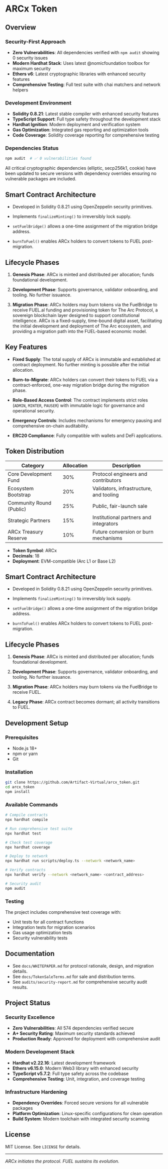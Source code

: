 
# ARCx Token

## Overview

### Security-First Approach
- **Zero Vulnerabilities**: All dependencies verified with `npm audit` showing 0 security issues
- **Modern Hardhat Stack**: Uses latest @nomicfoundation toolbox for maximum security
- **Ethers v6**: Latest cryptographic libraries with enhanced security features
- **Comprehensive Testing**: Full test suite with chai matchers and network helpers

### Development Environment
- **Solidity 0.8.21**: Latest stable compiler with enhanced security features
- **TypeScript Support**: Full type safety throughout the development stack
- **Hardhat Ignition**: Modern deployment and verification system
- **Gas Optimization**: Integrated gas reporting and optimization tools
- **Code Coverage**: Solidity coverage reporting for comprehensive testing

### Dependencies Status
```bash
npm audit  # ✅ 0 vulnerabilities found
```

All critical cryptographic dependencies (elliptic, secp256k1, cookie) have been updated to secure versions with dependency overrides ensuring no vulnerable packages are included.

## Smart Contract Architecture

- Developed in Solidity 0.8.21 using OpenZeppelin security primitives.

- Implements `finalizeMinting()` to irreversibly lock supply.

- `setFuelBridge()` allows a one-time assignment of the migration bridge address.

- `burnToFuel()` enables ARCx holders to convert tokens to FUEL post-migration.

## Lifecycle Phases

1. **Genesis Phase**: ARCx is minted and distributed per allocation; funds foundational development.

2. **Development Phase**: Supports governance, validator onboarding, and tooling. No further issuance.

3. **Migration Phase**: ARCx holders may burn tokens via the FuelBridge to receive FUEL.al funding and provisioning token for The Arc Protocol, a sovereign blockchain layer designed to support constitutional intelligence. ARCx is a fixed-supply, time-bound digital asset, facilitating the initial development and deployment of The Arc ecosystem, and providing a migration path into the FUEL-based economic model.

## Key Features

- **Fixed Supply**: The total supply of ARCx is immutable and established at contract deployment. No further minting is possible after the initial allocation.

- **Burn-to-Migrate**: ARCx holders can convert their tokens to FUEL via a contract-enforced, one-way migration bridge during the migration phase.

- **Role-Based Access Control**: The contract implements strict roles (`ADMIN`, `MINTER`, `PAUSER`) with immutable logic for governance and operational security.

- **Emergency Controls**: Includes mechanisms for emergency pausing and comprehensive on-chain auditability.

- **ERC20 Compliance**: Fully compatible with wallets and DeFi applications.

## Token Distribution

| Category                 | Allocation | Description                                  |
| ------------------------ | ---------- | -------------------------------------------- |
| Core Development Fund    | 30%        | Protocol engineers and contributors          |
| Ecosystem Bootstrap      | 20%        | Validators, infrastructure, and tooling      |
| Community Round (Public) | 25%        | Public, fair-launch sale                     |
| Strategic Partners       | 15%        | Institutional partners and integrators       |
| ARCx Treasury Reserve    | 10%        | Future conversion or burn mechanisms         |

- **Token Symbol**: ARCx
- **Decimals**: 18
- **Deployment**: EVM-compatible (Arc L1 or Base L2)

## Smart Contract Architecture

- Developed in Solidity 0.8.21 using OpenZeppelin security primitives.

- Implements `finalizeMinting()` to irreversibly lock supply.

- `setFuelBridge()` allows a one-time assignment of the migration bridge address.

- `burnToFuel()` enables ARCx holders to convert tokens to FUEL post-migration.

## Lifecycle Phases

1. **Genesis Phase**: ARCx is minted and distributed per allocation; funds foundational development.

2. **Development Phase**: Supports governance, validator onboarding, and tooling. No further issuance.

3. **Migration Phase**: ARCx holders may burn tokens via the FuelBridge to receive FUEL.

4. **Legacy Phase**: ARCx contract becomes dormant; all activity transitions to FUEL.

## Development Setup

### Prerequisites
- Node.js 18+ 
- npm or yarn
- Git

### Installation
```bash
git clone https://github.com/Artifact-Virtual/arcx_token.git
cd arcx_token
npm install
```

### Available Commands

```bash
# Compile contracts
npx hardhat compile

# Run comprehensive test suite
npx hardhat test

# Check test coverage
npx hardhat coverage

# Deploy to network
npx hardhat run scripts/deploy.ts --network <network_name>

# Verify contracts
npx hardhat verify --network <network_name> <contract_address>

# Security audit
npm audit
```

### Testing
The project includes comprehensive test coverage with:
- Unit tests for all contract functions
- Integration tests for migration scenarios  
- Gas usage optimization tests
- Security vulnerability tests

## Documentation

- See `docs/WHITEPAPER.md` for protocol rationale, design, and migration details.
- See `docs/TokenSaleTerms.md` for sale and distribution terms.
- See `audits/security-report.md` for comprehensive security audit results.

## Project Status

### Security Excellence
- **Zero Vulnerabilities**: All 574 dependencies verified secure
- **A+ Security Rating**: Maximum security standards achieved
- **Production Ready**: Approved for deployment with comprehensive audit

### Modern Development Stack
- **Hardhat v2.22.16**: Latest development framework
- **Ethers v6.15.0**: Modern Web3 library with enhanced security
- **TypeScript v5.7.2**: Full type safety across the codebase
- **Comprehensive Testing**: Unit, integration, and coverage testing

### Infrastructure Hardening
- **Dependency Overrides**: Forced secure versions for all vulnerable packages
- **Platform Optimization**: Linux-specific configurations for clean operation
- **Build System**: Modern toolchain with integrated security scanning

## License

MIT License. See `LICENSE` for details.

---

*ARCx initiates the protocol. FUEL sustains its evolution.*
